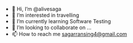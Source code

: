 - 👋 Hi, I’m @alivesaga
- 👀 I’m interested in travelling
- 🌱 I’m currently learning Software Testing 
- 💞️ I’m looking to collaborate on ...
- 📫 How to reach me sagarransing4@gmail.com

<!---
alivesaga/alivesaga is a ✨ special ✨ repository because its `README.md` (this file) appears on your GitHub profile.
You can click the Preview link to take a look at your changes.
--->
